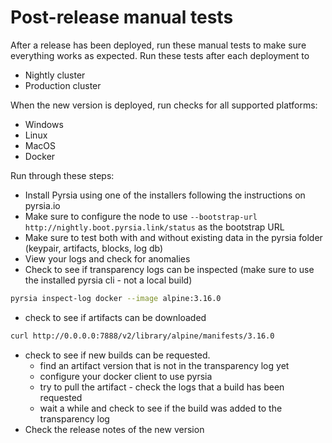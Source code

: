 # Post-release manual tests

After a release has been deployed, run these manual tests to make sure everything works as expected. Run these tests after each deployment to

- Nightly cluster
- Production cluster

When the new version is deployed, run checks for all supported platforms:

- Windows
- Linux
- MacOS
- Docker

Run through these steps:

- Install Pyrsia using one of the installers following the instructions on pyrsia.io
- Make sure to configure the node to use `--bootstrap-url http://nightly.boot.pyrsia.link/status` as the bootstrap URL
- Make sure to test both with and without existing data in the pyrsia folder (keypair, artifacts, blocks, log db)
- View your logs and check for anomalies
- Check to see if transparency logs can be inspected (make sure to use the installed pyrsia cli - not a local build)

```sh
pyrsia inspect-log docker --image alpine:3.16.0
```

- check to see if artifacts can be downloaded

```sh
curl http://0.0.0.0:7888/v2/library/alpine/manifests/3.16.0
```

- check to see if new builds can be requested.
  - find an artifact version that is not in the transparency log yet
  - configure your docker client to use pyrsia
  - try to pull the artifact - check the logs that a build has been requested
  - wait a while and check to see if the build was added to the transparency log
- Check the release notes of the new version
